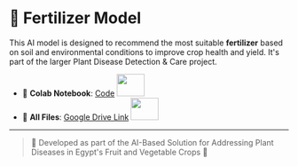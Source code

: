 # 🌱 Fertilizer Model

This AI model is designed to recommend the most suitable **fertilizer** based on soil and environmental conditions to improve crop health and yield. It's part of the larger Plant Disease Detection & Care project.

- 🔗 **Colab Notebook**: [Code](https://colab.research.google.com/drive/1_jhGRoSoZX6-YXLqJFOzeCPvgxbLnZYr) <img src="https://media.giphy.com/media/mBYkXvLxkHZFmqBHIC/giphy.gif" width="50" height="40"/>
- 🔗 **All Files**: [Google Drive Link](https://drive.google.com/drive/folders/1Yb7X-mgQbajHvbyrru7Ij55HI5-P2cgb) <img src="https://media.giphy.com/media/mBYkXvLxkHZFmqBHIC/giphy.gif" width="50" height="40"/>

---

> 📌 Developed as part of the AI-Based Solution for Addressing Plant Diseases in Egypt's Fruit and Vegetable Crops 🌾
